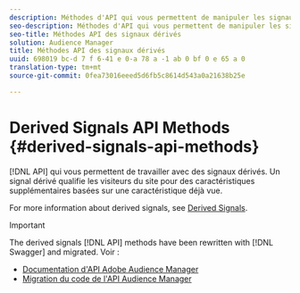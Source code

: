 ```yaml
---
description: Méthodes d'API qui vous permettent de manipuler les signaux dérivés. Un signal dérivé qualifie les visiteurs du site pour des caractéristiques supplémentaires basées sur une caractéristique déjà vue.
seo-description: Méthodes d'API qui vous permettent de manipuler les signaux dérivés. Un signal dérivé qualifie les visiteurs du site pour des caractéristiques supplémentaires basées sur une caractéristique déjà vue.
seo-title: Méthodes API des signaux dérivés
solution: Audience Manager
title: Méthodes API des signaux dérivés
uuid: 698019 bc-d 7 f 6-41 e 0-a 78 a -1 ab 0 bf 0 e 65 a 0
translation-type: tm+mt
source-git-commit: 0fea73016eeed5d6fb5c8614d543a0a21638b25e

---
```



# Derived Signals API Methods {#derived-signals-api-methods}

[!DNL API] qui vous permettent de travailler avec des signaux dérivés. Un signal dérivé qualifie les visiteurs du site pour des caractéristiques supplémentaires basées sur une caractéristique déjà vue.

<!-- c_separator.xml -->

For more information about derived signals, see [Derived Signals](../../features/derived-signals.md).

>[!IMPORTANT]
>
>The derived signals [!DNL API] methods have been rewritten with [!DNL Swagger] and migrated. Voir :
>
>* [Documentation d&#39;API Adobe Audience Manager](https://bank.demdex.com/portal/swagger/index.html)
>* [Migration du code de l&#39;API Audience Manager](../../api/api-swagger-migration.md)